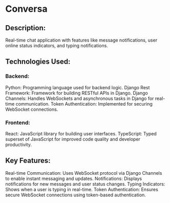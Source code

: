 # Conversa 

## Description: 
Real-time chat application with features like message notifications, user online status indicators, and typing notifications.

## Technologies Used:
### Backend:

Python: Programming language used for backend logic.
Django Rest Framework: Framework for building RESTful APIs in Django.
Django Channels: Handles WebSockets and asynchronous tasks in Django for real-time communication.
Token Authentication: Implemented for securing WebSocket connections.

### Frontend:

React: JavaScript library for building user interfaces.
TypeScript: Typed superset of JavaScript for improved code quality and developer productivity.


## Key Features:
Real-time Communication: Uses WebSocket protocol via Django Channels to enable instant messaging and updates.
Notifications: Displays notifications for new messages and user status changes.
Typing Indicators: Shows when a user is typing in real-time.
Token Authentication: Ensures secure WebSocket connections using token-based authentication.
